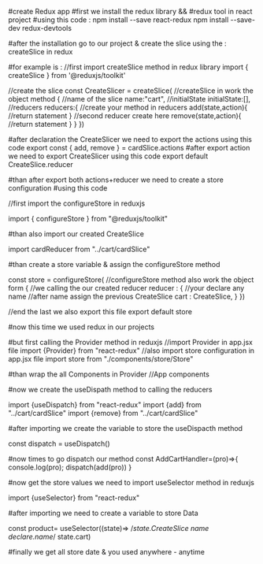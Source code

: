 #create Redux app 
#first we install the redux library && #redux tool in react project
#using this code : 
npm install --save react-redux
npm install --save-dev redux-devtools

#after the installation go to our project & create the slice using the :
createSlice in redux

#for example is :
//first import createSlice method in redux library 
import { createSlice } from '@reduxjs/toolkit'

//create the slice
const CreateSlicer = createSlice(
//createSlice in work the object method 
{
//name of the slice
  name:"cart",
//initialState 
  initialState:[],
//reducers
  reducers:{
    //create your method in reducers
    add(state,action){
      //return statement 
    }
    //second reducer create here
    remove(state,action){
       //return statement 
    }
  }
})

#after declaration the CreateSlicer we need to export the actions using this code 
export const { add, remove }  = cardSlice.actions
#after export action we need to export CreateSlicer using this code
export default CreateSlice.reducer


#than after export both actions+reducer we need to create a store configuration
#using this code 

//first import the configureStore in reduxjs

import { configureStore } from "@reduxjs/toolkit" 

#than also import our created CreateSlice

import cardReducer from "../cart/cardSlice"

#than create a store variable & assign the configureStore method

const store = configureStore(
//configureStore method also work the object form
{
//we calling the our created reducer 
  reducer : {
  //your declare any name 
  //after name assign the previous CreateSlice
    cart : CreateSlice,
  }
})

//end the last we also export this file
export default store

#now this time we used redux in our projects

#but first calling the Provider method in reduxjs
//import Provider in app.jsx file
import {Provider} from "react-redux"
//also import store configuration in app.jsx file
import store from "./components/store/Store"

#than wrap the all Components in Provider
  <Provider store={store}>
    //App components 
  </Provider>

#now we create the useDispath method to calling the reducers

import {useDispatch} from "react-redux"
import {add} from "../cart/cardSlice"
import {remove} from "../cart/cardSlice"

#after importing we create the variable to store the useDispacth method

const dispatch = useDispatch()

#now times to go dispatch our method
const AddCartHandler=(pro)=>{
    console.log(pro);
   dispatch(add(pro))
  }

#now get the store values we need to import useSelector method in reduxjs

import {useSelector} from "react-redux"

#after importing we need to create a variable to store Data

const product= useSelector((state)=> /*state.CreateSlice name declare.name*/ state.cart)

#finally  we get all store date & you used anywhere - anytime 




